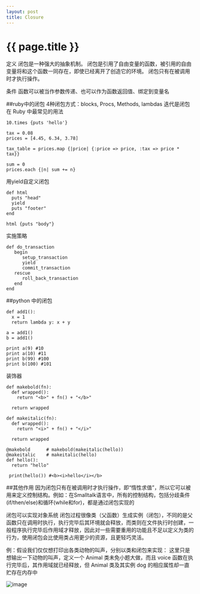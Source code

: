 ```yaml
---
layout: post
title: Closure
---
```


{{ page.title }}
================

定义
闭包是一种强大的抽象机制。
闭包是引用了自由变量的函数，被引用的自由变量将和这个函数一同存在，即使已经离开了创造它的环境。
闭包只有在被调用时才执行操作。

条件
函数可以被当作参数传递、也可以作为函数返回值、绑定到变量名

##ruby中的闭包
4种闭包方式：blocks, Procs, Methods, lambdas
迭代是闭包在 Ruby 中最常见的用法
```
10.times {puts 'hello'}
```
```
tax = 0.08
prices = [4.45, 6.34, 3.78]

tax_table = prices.map {|price| {:price => price, :tax => price * tax}}

sum = 0
prices.each {|n| sum += n}
```

用yield自定义闭包
```
def html
  puts "head"
  yield
  puts "footer"
end

html {puts "body"}
```

实施策略
```
def do_transaction
   begin
      setup_transaction
      yield
      commit_transaction
   rescue
      roll_back_transaction
   end
end
```
##python 中的闭包
```
def add1():
  x = 1
  return lambda y: x + y

a = add1()
b = add1()

print a(9) #10
print a(10) #11
print b(99) #100
print b(100) #101
```
装饰器
```
def makebold(fn):
  def wrapped():
    return "<b>" + fn() + "</b>"
    
  return wrapped

def makeitalic(fn):
  def wrapped():
    return "<i>" + fn() + "</i>"

  return wrapped

@makebold      # makebold(makeitalic(hello))
@makeitalic    # makeitalic(hello)
def hello():
  return "hello"
 
 print(hello()) #<b><i>hello</i></b>
```

##其他作用
因为闭包只有在被调用时才执行操作，即“惰性求值”，所以它可以被用来定义控制结构。例如：在Smalltalk语言中，所有的控制结构，包括分歧条件(if/then/else)和循环(while和for)，都是通过闭包实现的

闭包可以实现对象系统
闭包过程很像类（父函数）生成实例（闭包），不同的是父函数只在调用时执行，执行完毕后其环境就会释放，而类则在文件执行时创建，一般程序执行完毕后作用域才释放，因此对一些需要重用的功能且不足以定义为类的行为，使用闭包会比使用类占用更少的资源，且更轻巧灵活。

例：假设我们仅仅想打印出各类动物的叫声，分别以类和闭包来实现：
这里只是想输出一下动物的叫声，定义一个 Animal 类未免小题大做，而且 voice 函数在执行完毕后，其作用域就已经释放，但 Animal 类及其实例 dog 的相应属性却一直贮存在内存中

![image](https://segmentfault.com/img/bVsSLy)
